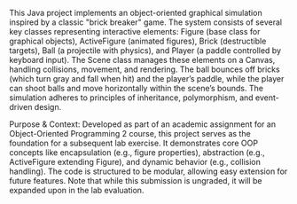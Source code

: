 This Java project implements an object-oriented graphical simulation inspired by a classic "brick breaker" game. The system consists of several key classes representing interactive elements: Figure (base class for graphical objects), ActiveFigure (animated figures), Brick (destructible targets), Ball (a projectile with physics), and Player (a paddle controlled by keyboard input). The Scene class manages these elements on a Canvas, handling collisions, movement, and rendering. The ball bounces off bricks (which turn gray and fall when hit) and the player’s paddle, while the player can shoot balls and move horizontally within the scene’s bounds. The simulation adheres to principles of inheritance, polymorphism, and event-driven design.

Purpose & Context:
Developed as part of an academic assignment for an Object-Oriented Programming 2 course, this project serves as the foundation for a subsequent lab exercise. It demonstrates core OOP concepts like encapsulation (e.g., figure properties), abstraction (e.g., ActiveFigure extending Figure), and dynamic behavior (e.g., collision handling). The code is structured to be modular, allowing easy extension for future features. Note that while this submission is ungraded, it will be expanded upon in the lab evaluation.

